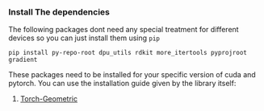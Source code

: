 ### Install The dependencies

The following packages dont need any special treatment for different devices so you can just install them using `pip`

```
pip install py-repo-root dpu_utils rdkit more_itertools pyprojroot gradient
```

These packages need to be installed for your specific version of cuda and pytorch. You can use the installation guide given by the library itself:

1. [Torch-Geometric](https://pytorch-geometric.readthedocs.io/en/latest/notes/installation.html)
